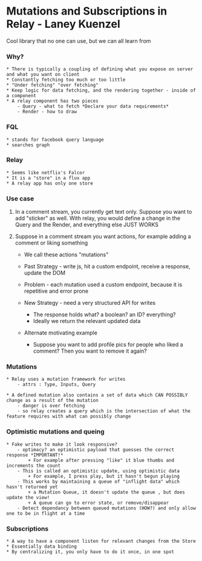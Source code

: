 # Mutations and Subscriptions in Relay - Laney Kuenzel
Cool library that no one can use, but we can all learn from
    
### Why?
    * There is typically a coupling of defining what you expose on server and what you want on client
    * Constantly fetching too much or too little
    * "Under fetching" "over fetching"
    * Keep logic for data fetching, and the rendering together - inside of a component
    * A relay component has two pieces
        - Query - what to fetch *Declare your data requirements*
        - Render - how to draw

### FQL
    * stands for facebook query language
    * searches graph
    
### Relay 
    * Seems like netflix's Falcor
    * It is a "store" in a flux app
    * A relay app has only one store
    
### Use case
1. In a comment stream, you currently get text only. Suppose you want to add "sticker" as well.
With relay, you would define a change in the Query and the Render, and everything else JUST WORKS

2. Suppose in a comment stream you want actions, for example adding a comment or liking something
    * We call these actions "mutations"
    
    * Past Strategy - write js, hit a custom endpoint, receive a response, update the DOM
    
    * Problem - each mutation used a custom endpoint, because it is repetitive and error prone
    
    * New Strategy - need a very structured API for writes
        - The response holds what? a boolean? an ID? everything?
        - Ideally we return the relevant updated data
        
    * Alternate motivating example
        - Suppose you want to add profile pics for people who liked a comment? Then you want to remove it again?
    
### Mutations
    * Relay uses a mutation framework for writes
        - attrs : Type, Inputs, Query
        
    * A defined mutation also contains a set of data which CAN POSSIBLY change as a result of the mutation
        - danger is over fetching
        - so relay creates a query which is the intersection of what the feature requires with what can possibly change
        
### Optimistic mutations and queing
    * Fake writes to make it look responsive?
        - optimacy? an optimistic payload that guesses the correct response *IMPORTANT!*
            + For example after pressing "like" it blue thumbs and increments the count
        - This is called an optimistic update, using optimistic data
            + For example, I press play, but it hasn't begun playing
        - This works by maintaining a queue of "inflight data" which hasn't returned yet
            + a Mutation Queue, it doesn't update the queue , but does update the view!
            + A queue can go to error state, or remove/disappear
        - Detect dependancy between queued mutations (HOW?) and only allow one to be in flight at a time
        
### Subscriptions
    * A way to have a component listen for relevant changes from the Store
    * Essentially data binding
    * By centralizing it, you only have to do it once, in one spot

